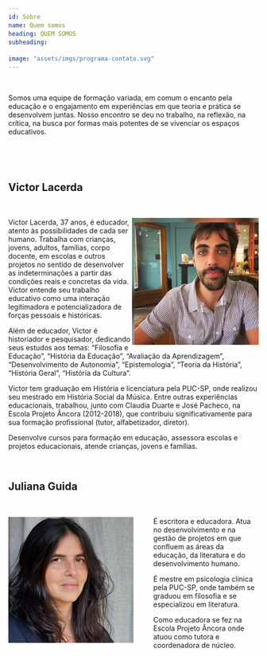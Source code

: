 ```yaml
---
id: Sobre
name: Quem somos
heading: QUEM SOMOS
subheading: 

image: "assets/imgs/programa-contato.svg"
---
```



⠀

Somos uma equipe de formação variada, em comum o encanto pela educação e o engajamento em experiências em que teoria e prática se desenvolvem juntas. Nosso encontro se deu no trabalho, na reflexão, na crítica, na busca por formas mais potentes de se vivenciar os espaços educativos.


⠀

⠀



## Victor Lacerda 

⠀

<img style="float: right;" src="assets/imgs/victor.png">

Victor Lacerda, 37 anos, é educador, atento às possibilidades de cada ser humano. Trabalha com crianças, jovens, adultos, famílias, corpo docente, em escolas e outros projetos no sentido de desenvolver as indeterminações a partir das condições reais e concretas da vida. Victor entende seu trabalho educativo como uma interação legitimadora e potencializadora de forças pessoais e históricas.

Além de educador, Victor é historiador e pesquisador, dedicando seus estudos aos temas: “Filosofia e Educação”, “História da Educação”, “Avaliação da Aprendizagem”, “Desenvolvimento de Autonomia”, “Epistemologia”, “Teoria da História”, “História Geral”, “História da Cultura”.

Victor tem graduação em História e licenciatura pela PUC-SP, onde realizou seu mestrado em História Social da Música. Entre outras experiências educacionais, trabalhou, junto com Claudia Duarte e José Pacheco, na Escola Projeto Âncora (2012-2018), que contribuiu significativamente para sua formação profissional (tutor, alfabetizador, diretor).

Desenvolve cursos para formação em educação, assessora escolas e projetos educacionais, atende crianças, jovens e famílias.

⠀

## Juliana Guida

⠀

<img style="float: left; margin-right: 40px;" src="assets/imgs/ju.png">

É escritora e educadora. Atua no desenvolvimento e na gestão de projetos em que confluem as áreas da educação, da literatura e do desenvolvimento humano. 

É mestre em psicologia clínica pela PUC-SP, onde também se graduou em filosofia e se especializou em literatura.

Como educadora se fez na Escola Projeto Âncora onde atuou como tutora e coordenadora de núcleo. 
